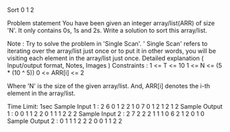 Sort 0 1 2

Problem statement
You have been given an integer array/list(ARR) of size 'N'. It only contains 0s, 1s and 2s. Write a solution to sort this array/list.

Note :
Try to solve the problem in 'Single Scan'. ' Single Scan' refers to iterating over the array/list just once or to put it in other words, you will be visiting each element in the array/list just once.
Detailed explanation ( Input/output format, Notes, Images )
Constraints :
1 <= T <= 10
1 <= N <= (5 * (10 ^ 5))
0 <= ARR[i] <= 2

Where 'N' is the size of the given array/list.
And, ARR[i] denotes the i-th element in the array/list.

Time Limit: 1sec 
Sample Input 1 :
2
6
0 1 2 2 1 0
7
0 1 2 1 2 1 2
Sample Output 1 :
0 0 1 1 2 2
0 1 1 1 2 2 2
Sample Input 2 :
2
7
2 2 2 1 1 1 0
6
2 1 2 0 1 0
Sample Output 2 :
0 1 1 1 2 2 2
0 0 1 1 2 2